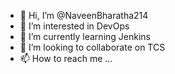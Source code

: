 - 👋 Hi, I’m @NaveenBharatha214
- 👀 I’m interested in DevOps
- 🌱 I’m currently learning Jenkins
- 💞️ I’m looking to collaborate on TCS
- 📫 How to reach me ...

<!---
NaveenBharatha214/NaveenBharatha214 is a ✨ special ✨ repository because its `README.md` (this file) appears on your GitHub profile.
You can click the Preview link to take a look at your changes.
--->
